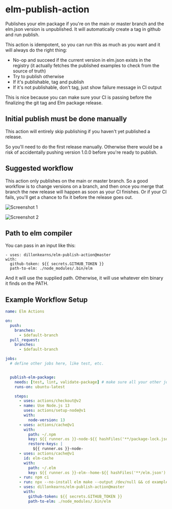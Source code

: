 # elm-publish-action

Publishes your elm package if you're on the main or master branch and
the elm.json version is unpublished. It will automatically
create a tag in github and run publish.

This action is idempotent, so you can run this as much as you want and it will always do the right thing:
* No-op and succeed if the current version in elm.json exists in the registry (it actually fetches the published examples to check from the source of truth)
* Try to publish otherwise
* If it's publishable, tag and publish
* If it's not publishable, don't tag, just show failure message in CI output

This is nice because you can make sure your CI is passing before
the finalizing the git tag and Elm package release.

## Initial publish must be done manually

This action will entirely skip publishing if you haven't yet published a release.

So you'll need to do the first release manually. Otherwise there would be a risk of accidentally
pushing version 1.0.0 before you're ready to publish.

## Suggested workflow

This action only publishes on the main or master branch. So a good workflow is to change versions on a branch, and
then once you merge that branch the new release will happen as soon as your CI finishes. Or if your CI fails,
you'll get a chance to fix it before the release goes out.

![Screenshot 1](https://raw.githubusercontent.com/dillonkearns/elm-publish-action/master/screenshots/1.png)

![Screenshot 2](https://raw.githubusercontent.com/dillonkearns/elm-publish-action/master/screenshots/2.png)

## Path to elm compiler

You can pass in an input like this:

```
- uses: dillonkearns/elm-publish-action@master
with:
  github-token: ${{ secrets.GITHUB_TOKEN }}
  path-to-elm: ./node_modules/.bin/elm
```

And it will use the supplied path. Otherwise, it will use whatever elm binary it finds on the PATH.

## Example Workflow Setup


```yml
name: Elm Actions

on:
  push:
    branches:
      - $default-branch
  pull_request:
    branches:
      - $default-branch

jobs:
  # define other jobs here, like test, etc.


  publish-elm-package:
    needs: [test, lint, validate-package] # make sure all your other jobs succeed before trying to publish
    runs-on: ubuntu-latest

    steps:
      - uses: actions/checkout@v2
      - name: Use Node.js 13
        uses: actions/setup-node@v1
        with:
          node-version: 13
      - uses: actions/cache@v1
        with:
          path: ~/.npm
          key: ${{ runner.os }}-node-${{ hashFiles('**/package-lock.json') }}
          restore-keys: |
            ${{ runner.os }}-node-
      - uses: actions/cache@v1
        id: elm-cache
        with:
          path: ~/.elm
          key: ${{ runner.os }}-elm--home-${{ hashFiles('**/elm.json') }}
      - run: npm ci
      - run: npx --no-install elm make --output /dev/null && cd examples && npx --no-install elm make src/*.elm --output /dev/null && cd ..
      - uses: dillonkearns/elm-publish-action@master
        with:
          github-token: ${{ secrets.GITHUB_TOKEN }}
          path-to-elm: ./node_modules/.bin/elm
```
